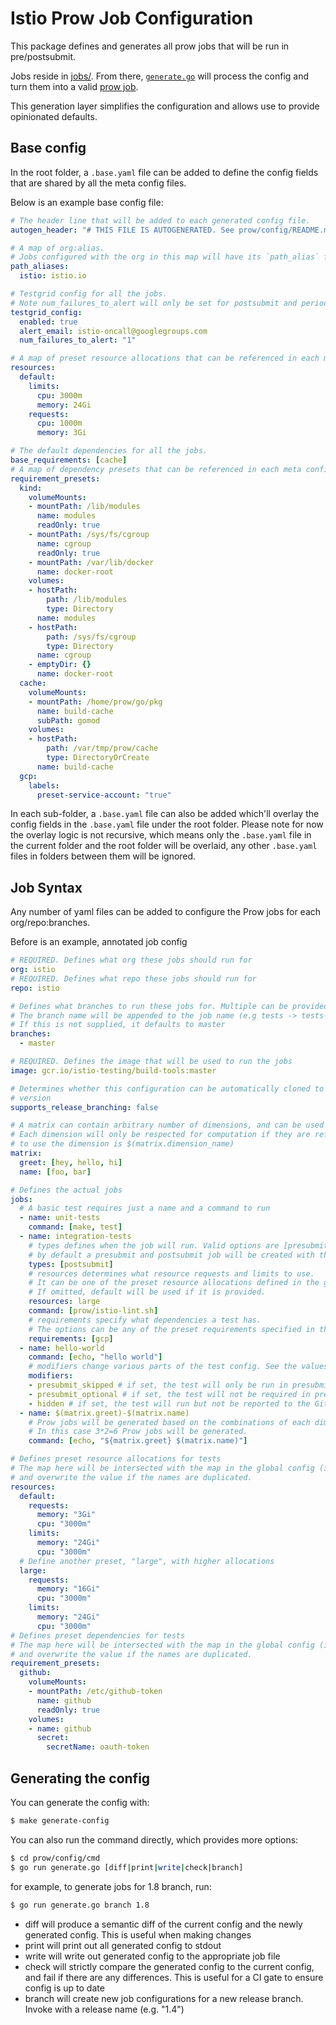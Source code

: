 # Istio Prow Job Configuration

This package defines and generates all prow jobs that will be run in pre/postsubmit.

Jobs reside in [jobs/](./jobs/). From there, [`generate.go`](./generate.go) will process the config and turn them into a valid [prow job](https://github.com/kubernetes/test-infra/blob/master/prow/jobs.md).

This generation layer simplifies the configuration and allows use to provide opinionated defaults.

## Base config

In the root folder, a `.base.yaml` file can be added to define the config fields that are shared by all the meta config files.

Below is an example base config file:

```yaml
# The header line that will be added to each generated config file.
autogen_header: "# THIS FILE IS AUTOGENERATED. See prow/config/README.md\n"

# A map of org:alias.
# Jobs configured with the org in this map will have its `path_alias` field.
path_aliases:
  istio: istio.io

# Testgrid config for all the jobs.
# Note num_failures_to_alert will only be set for postsubmit and periodic jobs.
testgrid_config:
  enabled: true
  alert_email: istio-oncall@googlegroups.com
  num_failures_to_alert: "1"

# A map of preset resource allocations that can be referenced in each meta config file.
resources:
  default:
    limits:
      cpu: 3000m
      memory: 24Gi
    requests:
      cpu: 1000m
      memory: 3Gi

# The default dependencies for all the jobs.
base_requirements: [cache]
# A map of dependency presets that can be referenced in each meta config file.
requirement_presets:
  kind:
    volumeMounts:
    - mountPath: /lib/modules
      name: modules
      readOnly: true
    - mountPath: /sys/fs/cgroup
      name: cgroup
      readOnly: true
    - mountPath: /var/lib/docker
      name: docker-root
    volumes:
    - hostPath:
        path: /lib/modules
        type: Directory
      name: modules
    - hostPath:
        path: /sys/fs/cgroup
        type: Directory
      name: cgroup
    - emptyDir: {}
      name: docker-root
  cache:
    volumeMounts:
    - mountPath: /home/prow/go/pkg
      name: build-cache
      subPath: gomod
    volumes:
    - hostPath:
        path: /var/tmp/prow/cache
        type: DirectoryOrCreate
      name: build-cache
  gcp:
    labels:
      preset-service-account: "true"
```

In each sub-folder, a `.base.yaml` file can also be added which'll overlay the
config fields in the `.base.yaml` file under the root folder. Please note for
now the overlay logic is not recursive, which means only the `.base.yaml` file
in the current folder and the root folder will be overlaid, any other
`.base.yaml` files in folders between them will be ignored.

## Job Syntax

Any number of yaml files can be added to configure the Prow jobs for each org/repo:branches.

Before is an example, annotated job config

```yaml
# REQUIRED. Defines what org these jobs should run for
org: istio
# REQUIRED. Defines what repo these jobs should run for
repo: istio

# Defines what branches to run these jobs for. Multiple can be provided
# The branch name will be appended to the job name (e.g tests -> tests-master)
# If this is not supplied, it defaults to master
branches:
  - master

# REQUIRED. Defines the image that will be used to run the jobs
image: gcr.io/istio-testing/build-tools:master

# Determines whether this configuration can be automatically cloned to create a release branch
# version
supports_release_branching: false

# A matrix can contain arbitrary number of dimensions, and can be used to easily define a combination of Prow jobs.
# Each dimension will only be respected for computation if they are referenced in the Prow job config, and the syntax
# to use the dimension is $(matrix.dimension_name)
matrix:
  greet: [hey, hello, hi]
  name: [foo, bar]

# Defines the actual jobs
jobs:
  # A basic test requires just a name and a command to run
  - name: unit-tests
    command: [make, test]
  - name: integration-tests
    # types defines when the job will run. Valid options are [presubmit, postsubmit, periodic].
    # by default a presubmit and postsubmit job will be created with the same config
    types: [postsubmit]
    # resources determines what resource requests and limits to use.
    # It can be one of the preset resource allocations defined in the global config and file config.
    # If omitted, default will be used if it is provided.
    resources: large
    command: [prow/istio-lint.sh]
    # requirements specify what dependencies a test has.
    # The options can be any of the preset requirements specified in the requirement_presets field in the global config and file config.
    requirements: [gcp]
  - name: hello-world
    command: [echo, "hello world"]
    # modifiers change various parts of the test config. See the values below
    modifiers:
    - presubmit_skipped # if set, the test will only be run in presubmit by explicitly calling /test on it
    - presubmit_optional # if set, the test will not be required in presubmit
    - hidden # if set, the test will run but not be reported to the GitHub UI
  - name: $(matrix.greet)-$(matrix.name)
    # Prow jobs will be generated based on the combinations of each dimension.
    # In this case 3*2=6 Prow jobs will be generated.
    command: [echo, "${matrix.greet} $(matrix.name)"]

# Defines preset resource allocations for tests
# The map here will be intersected with the map in the global config (if there is),
# and overwrite the value if the names are duplicated.
resources:
  default:
    requests:
      memory: "3Gi"
      cpu: "3000m"
    limits:
      memory: "24Gi"
      cpu: "3000m"
  # Define another preset, "large", with higher allocations
  large:
    requests:
      memory: "16Gi"
      cpu: "3000m"
    limits:
      memory: "24Gi"
      cpu: "3000m"
# Defines preset dependencies for tests
# The map here will be intersected with the map in the global config (if there is),
# and overwrite the value if the names are duplicated.
requirement_presets:
  github:
    volumeMounts:
    - mountPath: /etc/github-token
      name: github
      readOnly: true
    volumes:
    - name: github
      secret:
        secretName: oauth-token
```

## Generating the config

You can generate the config with:

```bash
$ make generate-config
```

You can also run the command directly, which provides more options:

```bash
$ cd prow/config/cmd
$ go run generate.go [diff|print|write|check|branch]
```

for example, to generate jobs for 1.8 branch, run:

```bash
$ go run generate.go branch 1.8
```

* diff will produce a semantic diff of the current config and the newly generated config. This is useful when making changes
* print will print out all generated config to stdout
* write will write out generated config to the appropriate job file
* check will strictly compare the generated config to the current config, and fail if there are any differences. This is useful for a CI gate to ensure config is up to date
* branch will create new job configurations for a new release branch. Invoke with a release name (e.g. "1.4")
